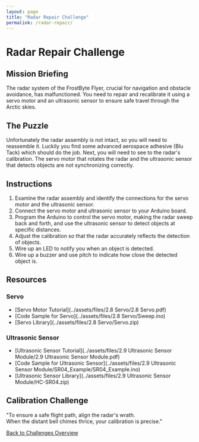 ```yaml
---
layout: page
title: "Radar Repair Challenge"
permalink: /radar-repair/
---
```


# Radar Repair Challenge

## Mission Briefing
The radar system of the FrostByte Flyer, crucial for navigation and obstacle avoidance, has malfunctioned. You need to repair and recalibrate it using a servo motor and an ultrasonic sensor to ensure safe travel through the Arctic skies.

## The Puzzle
Unfortunately the radar assembly is not intact, so you will need to reassemble it. Luckily you find some advanced aerospace adhesive (Blu Tack) which should do the job. Next, you will need to see to the radar's calibration. The servo motor that rotates the radar and the ultrasonic sensor that detects objects are not synchronizing correctly.

## Instructions
1. Examine the radar assembly and identify the connections for the servo motor and the ultrasonic sensor.
2. Connect the servo motor and ultrasonic sensor to your Arduino board.
3. Program the Arduino to control the servo motor, making the radar sweep back and forth, and use the ultrasonic sensor to detect objects at specific distances.
4. Adjust the calibration so that the radar accurately reflects the detection of objects.
5. Wire up an LED to notify you when an object is detected.
6. Wire up a buzzer and use pitch to indicate how close the detected object is.

## Resources
### Servo
- [Servo Motor Tutorial](../assets/files/2.8 Servo/2.8 Servo.pdf)
- [Code Sample for Servo](../assets/files/2.8 Servo/Sweep.ino)
- [Servo Library](../assets/files/2.8 Servo/Servo.zip)

### Ultrasonic Sensor
- [Ultrasonic Sensor Tutorial](../assets/files/2.9 Ultrasonic Sensor Module/2.9 Ultrasonic Sensor Module.pdf)
- [Code Sample for Ultrasonic Sensor](../assets/files/2.9 Ultrasonic Sensor Module/SR04_Example/SR04_Example.ino)
- [Ultrasonic Sensor Library](../assets/files/2.9 Ultrasonic Sensor Module/HC-SR04.zip)


## Calibration Challenge
"To ensure a safe flight path, align the radar's wrath.  
When the distant bell chimes thrice, your calibration is precise."

[Back to Challenges Overview](/challenges/)
